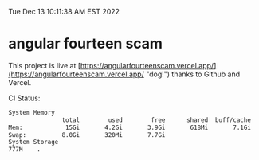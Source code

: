 Tue Dec 13 10:11:38 AM EST 2022

# angular fourteen scam


This project is live at [https://angularfourteenscam.vercel.app/](https://angularfourteenscam.vercel.app/ "dog!") thanks to Github and Vercel.

CI Status: 

```bash
System Memory
               total        used        free      shared  buff/cache   available
Mem:            15Gi       4.2Gi       3.9Gi       618Mi       7.1Gi        10Gi
Swap:          8.0Gi       320Mi       7.7Gi
System Storage
777M	.
